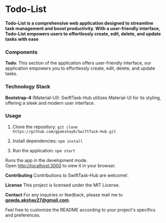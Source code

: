 # Todo-List

**Todo-List is a comprehensive web application designed to streamline task management and boost productivity. With a user-friendly interface, Todo-List empowers users to effortlessly create, edit, delete, and update tasks with ease**

### Components

**Todo**: This section of the application offers user-friendly interface, our application empowers you to effortlessly create, edit, delete, and update tasks.

### Technology Stack

**Bootstrap-4** (Material-UI): SwiftTask-Hub utilizes Material-UI for its styling, offering a sleek and modern user interface.

### Usage

1. Clone the repository:
   `git clone https://github.com/gpakshay6/SwiftTask-Hub.git`

2. Install dependencies:
   `npm install`

3. Run the application:
   `npm start`

Runs the app in the development mode.\
Open [http://localhost:3000](http://localhost:3000) to view it in your browser.

**Contributing**
Contributions to SwiftTask-Hub are welcome!.

**License**
This project is licensed under the MIT License.

**Contact**
For any inquiries or feedback, please mail me to **gowda.akshay27@gmail.com**.

Feel free to customize the README according to your project's specifics and preferences.
